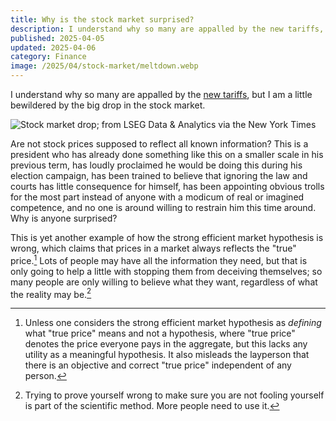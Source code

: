 ```yaml
---
title: Why is the stock market surprised?
description: I understand why so many are appalled by the new tariffs, but I am a little bewildered by the big drop in the stock market.  Are not stock prices supposed to reflect all known information?  This is a president who has already done something like this on a smaller scale in his previous term, has loudly proclaimed he would be doing this during his election campaign, has been trained to believe that ignoring the law and courts has little consequence for himself, has been appointing obvious trolls for the most part instead of anyone with a modicum of real or imagined competence, and no one is around willing to restrain him this time around.  Why is anyone surprised?
published: 2025-04-05
updated: 2025-04-06
category: Finance
image: /2025/04/stock-market/meltdown.webp
---
```


I understand why so many are appalled by the [new tariffs], but I am a little bewildered by the big drop in the stock market.

[new tariffs]: https://www.theguardian.com/us-news/2025/apr/03/trump-tariffs-see-stocks-dive-and-investors-scramble-to-bonds-gold-and-yen

<!--more-->

![Stock market drop; from LSEG Data & Analytics via the [New York Times](https://www.nytimes.com/2025/04/04/business/trump-stocks-tariffs-trade.html)](/2025/04/stock-market/meltdown.webp)

Are not stock prices supposed to reflect all known information?  This is a president who has already done something like this on a smaller scale in his previous term, has loudly proclaimed he would be doing this during his election campaign, has been trained to believe that ignoring the law and courts has little consequence for himself, has been appointing obvious trolls for the most part instead of anyone with a modicum of real or imagined competence, and no one is around willing to restrain him this time around.  Why is anyone surprised?

This is yet another example of how the strong efficient market hypothesis is wrong, which claims that prices in a market always reflects the "true" price.[^true-price]  Lots of people may have all the information they need, but that is only going to help a little with stopping them from deceiving themselves; so many people are only willing to believe what they want, regardless of what the reality may be.[^scientific-method]

[^true-price]: Unless one considers the strong efficient market hypothesis as _defining_ what "true price" means and not a hypothesis, where "true price" denotes the price everyone pays in the aggregate, but this lacks any utility as a meaningful hypothesis.  It also misleads the layperson that there is an objective and correct "true price" independent of any person.

[^scientific-method]: Trying to prove yourself wrong to make sure you are not fooling yourself is part of the scientific method.  More people need to use it.
